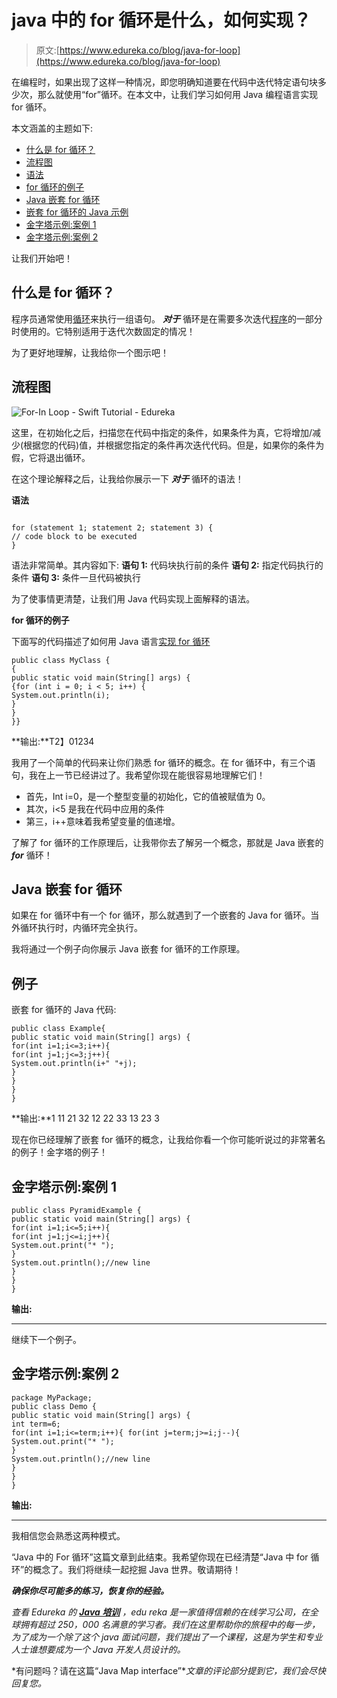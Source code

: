 # java 中的 for 循环是什么，如何实现？

> 原文:[https://www.edureka.co/blog/java-for-loop](https://www.edureka.co/blog/java-for-loop)

在编程时，如果出现了这样一种情况，即您明确知道要在代码中迭代特定语句块多少次，那么就使用“for”循环。在本文中，让我们学习如何用 Java 编程语言实现 for 循环。

本文涵盖的主题如下:

*   [什么是 for 循环？](#Whatisforloop?)
*   [流程图](#Flowdiagram)
*   [语法](#Syntax)
*   [for 循环的例子](#Exampleofforloop)
*   [Java 嵌套 for 循环](#Javanestedforloop)
*   [嵌套 for 循环的 Java 示例](#ExampleofJavanestedforloop)
*   [金字塔示例:案例 1](#Pyramidexample:Case1)
*   [金字塔示例:案例 2](#Pyramidexample:Case2)

让我们开始吧！

## **什么是 for 循环？**

程序员通常使用[循环](https://www.edureka.co/blog/control-statements-in-java/#Loopingstatemenets)来执行一组语句。 ***对于*** 循环是在需要多次迭代[程序](https://www.edureka.co/blog/java-programs/)的一部分时使用的。它特别适用于迭代次数固定的情况！

为了更好地理解，让我给你一个图示吧！

## **流程图**

![For-In Loop - Swift Tutorial - Edureka](../Images/aee9595e112c3a9cea1b787f4eeb4b46.png)

这里，在初始化之后，扫描您在代码中指定的条件，如果条件为真，它将增加/减少(根据您的代码)值，并根据您指定的条件再次迭代代码。但是，如果你的条件为假，它将退出循环。

在这个理论解释之后，让我给你展示一下 ***对于*** 循环的语法！

**语法**

```

for (statement 1; statement 2; statement 3) {
// code block to be executed
}

```

语法非常简单。其内容如下: **语句 1:** 代码块执行前的条件 **语句 2:** 指定代码执行的条件 **语句 3:** 条件一旦代码被执行

为了使事情更清楚，让我们用 Java 代码实现上面解释的语法。

**for 循环的例子**

下面写的代码描述了如何用 Java 语言[实现 for 循环](https://www.edureka.co/blog/what-is-java/)

```
public class MyClass {
{
public static void main(String[] args) {
{for (int i = 0; i < 5; i++) {
System.out.println(i);
}
}
}}

```

**输出:**T2】01234

我用了一个简单的代码来让你们熟悉 for 循环的概念。在 for 循环中，有三个语句，我在上一节已经讲过了。我希望你现在能很容易地理解它们！

*   首先，Int i=0，是一个整型变量的初始化，它的值被赋值为 0。
*   其次，i<5 是我在代码中应用的条件
*   第三，i++意味着我希望变量的值递增。

了解了 for 循环的工作原理后，让我带你去了解另一个概念，那就是 Java 嵌套的 ***for*** 循环！

## **Java 嵌套 for 循环**

如果在 for 循环中有一个 for 循环，那么就遇到了一个嵌套的 Java for 循环。当外循环执行时，内循环完全执行。

我将通过一个例子向你展示 Java 嵌套 for 循环的工作原理。

## **例子**

嵌套 for 循环的 Java 代码:

```
public class Example{
public static void main(String[] args) {
for(int i=1;i<=3;i++){
for(int j=1;j<=3;j++){
System.out.println(i+" "+j);
}
}
}
}
```

**输出:**1 11 21 32 12 22 33 13 23 3

现在你已经理解了嵌套 for 循环的概念，让我给你看一个你可能听说过的非常著名的例子！金字塔的例子！

## **金字塔示例:案例 1**

```
public class PyramidExample {
public static void main(String[] args) {
for(int i=1;i<=5;i++){
for(int j=1;j<=i;j++){
System.out.print("* ");
}
System.out.println();//new line
}
}
}

```

**输出:**

** ** * ** * ** * * * * *

继续下一个例子。

## **金字塔示例:案例 2**

```
package MyPackage;
public class Demo {
public static void main(String[] args) {
int term=6;
for(int i=1;i<=term;i++){ for(int j=term;j>=i;j--){
System.out.print("* ");
}
System.out.println();//new line
}
}
}
```

**输出:**

* * ** * ** * ** **

我相信您会熟悉这两种模式。

“Java 中的 For 循环”这篇文章到此结束。我希望你现在已经清楚“Java 中 for 循环”的概念了。我们将继续一起挖掘 Java 世界。敬请期待！

***确保你尽可能多的练习，恢复你的经验。***

*查看 Edureka 的 **[Java 培训](https://www.edureka.co/java-j2ee-soa-training)** ，edu reka 是一家值得信赖的在线学习公司，在全球拥有超过 250，000 名满意的学习者。我们在这里帮助你的旅程中的每一步，为了成为一个除了这个 java 面试问题，我们提出了一个课程，这是为学生和专业人士谁想要成为一个 Java 开发人员设计的。*

*有问题吗？请在这篇“Java Map interface”**文章的评论部分提到它，我们会尽快回复您。*